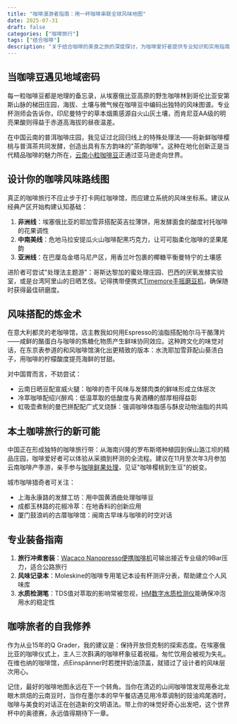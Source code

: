 ```yaml
---
title: "咖啡漫游者指南：用一杯咖啡串联全球风味地图"
date: 2025-07-31
draft: false
categories: ["咖啡旅行"]
tags: ["结合咖啡"]
description: "关于结合咖啡的美食之旅的深度探讨，为咖啡爱好者提供专业知识和实用指南。"
---
```


## 当咖啡豆遇见地域密码
每一粒咖啡豆都是地理的备忘录，从埃塞俄比亚高原的野生咖啡林到哥伦比亚安第斯山脉的梯田庄园，海拔、土壤与微气候在咖啡豆中编码出独特的风味图谱。专业杯测师会告诉你，印尼曼特宁的草本烟熏感源自火山灰土壤，而肯尼亚AA级的明亮果酸则得益于赤道高海拔的昼夜温差。

在中国云南的普洱咖啡庄园，我见证过北回归线上的特殊处理法——将新鲜咖啡樱桃与普洱茶共同发酵，创造出具有东方韵味的"茶韵咖啡"。这种在地化创新正是当代精品咖啡的魅力所在，[云南小粒咖啡豆](https://www.amazon.com/s?k=%E4%BA%91%E5%8D%97%E5%B0%8F%E7%B2%92%E5%92%96%E5%95%A1%E8%B1%86&tag=coffeeprism-20)正通过亚马逊走向世界。

## 设计你的咖啡风味路线图
真正的咖啡旅行不应止步于打卡网红咖啡馆，而应建立系统的风味坐标系。建议从经典产区开始构建认知基础：

1. **非洲线**：埃塞俄比亚的耶加雪菲搭配英吉拉薄饼，用发酵面食的酸度衬托咖啡的花果调性
2. **中南美线**：危地马拉安提瓜火山咖啡配黑巧克力，让可可脂柔化咖啡的坚果尾韵
3. **亚洲线**：在巴厘岛金塔马尼产区，用香兰叶包裹的椰糖平衡曼特宁的土壤感

进阶者可尝试"处理法主题游"：哥斯达黎加的蜜处理庄园、巴西的厌氧发酵实验室，或是台湾阿里山的日晒艺伎。记得携带便携式[Timemore手摇磨豆机](https://www.amazon.com/s?k=Timemore%E6%89%8B%E6%91%87%E7%A3%A8%E8%B1%86%E6%9C%BA&tag=coffeeprism-20)，确保随时获得最佳研磨度。

## 风味搭配的炼金术
在意大利都灵的老咖啡馆，店主教我如何用Espresso的油脂搭配帕尔马干酪薄片——咸鲜的酪蛋白与咖啡的焦糖化物质产生鲜味协同效应。这种跨文化的味觉对话，在东京表参道的和风咖啡馆演化出更精致的版本：水洗耶加雪菲配山葵渍白子，用咖啡的柠檬酸度提亮海鲜的甘甜。

对中国胃而言，不妨尝试：
- 云南日晒豆配宣威火腿：咖啡的杏干风味与发酵肉类的鲜味形成立体层次
- 冷萃咖啡配绍兴醉鸡：低温萃取的低酸度与黄酒糟的醇厚相得益彰
- 虹吸壶煮制的曼巴拼配配广式叉烧酥：强调咖啡体脂感与酥皮动物油脂的共鸣

## 本土咖啡旅行的新可能
中国正在形成独特的咖啡旅行带：从海南兴隆的罗布斯塔种植园到保山潞江坝的精品庄园，咖啡爱好者可以体验从采摘到杯测的全流程。建议在11月至次年3月参加云南咖啡产季游，亲手参与[咖啡鲜果处理](https://www.amazon.com/s?k=%E5%92%96%E5%95%A1%E9%B2%9C%E6%9E%9C%E5%A4%84%E7%90%86&tag=coffeeprism-20)，见证"咖啡樱桃到生豆"的蜕变。

城市咖啡猎奇者可关注：
- 上海永康路的发酵工坊：用中国黄酒曲处理咖啡豆
- 成都玉林路的花椒冷萃：在地香料的创新应用
- 厦门鼓浪屿的古厝咖啡馆：闽南古早味与咖啡的时空对话

## 专业装备指南
1. **旅行冲煮套装**：[Wacaco Nanopresso便携咖啡机](https://www.amazon.com/s?k=Wacaco%20Nanopresso%E4%BE%BF%E6%90%BA%E5%92%96%E5%95%A1%E6%9C%BA&tag=coffeeprism-20)可输出接近专业级的9Bar压力，适合公路旅行
2. **风味记录本**：Moleskine的咖啡专用笔记本设有杯测评分表，帮助建立个人风味库
3. **水质检测笔**：TDS值对萃取的影响常被忽视，[HM数字水质检测仪](https://www.amazon.com/s?k=HM%E6%95%B0%E5%AD%97%E6%B0%B4%E8%B4%A8%E6%A3%80%E6%B5%8B%E4%BB%AA&tag=coffeeprism-20)能确保冲泡用水的稳定性

## 咖啡旅者的自我修养
作为从业15年的Q Grader，我的建议是：保持开放但克制的探索态度。在埃塞俄比亚的咖啡仪式上，主人三次斟满的咖啡杯象征着祝福，匆忙饮用会被视为失礼。在维也纳的咖啡馆，点Einspänner时若搅拌奶油顶盖，就错过了设计者的风味层次用心。

记住，最好的咖啡地图永远在下一个转角。当你在清迈的山间咖啡馆发现用泰北龙眼木烘焙的云南豆时，当你在墨尔本的早午餐店遇见用冷萃调制的豉油鸡尾酒时，咖啡与美食的对话正在创造新的文明语法。带上你的味觉好奇心出发吧，这个世界杯中的奥德赛，永远值得期待下一章。